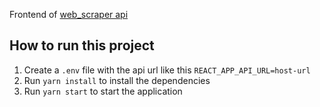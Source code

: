 Frontend of [web_scraper api](https://github.com/fraescaya10/web_scraper)

## How to run this project

1. Create a `.env` file with the api url like this `REACT_APP_API_URL=host-url`
2. Run `yarn install` to install the dependencies
3. Run `yarn start` to start the application
